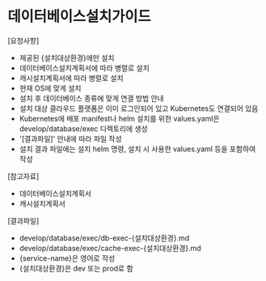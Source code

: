 # 데이터베이스설치가이드 

[요청사항]  
- 제공된 {설치대상환경}에만 설치 
- 데이터베이스설치계획서에 따라 병렬로 설치 
- 캐시설치계획서에 따라 병렬로 설치 
- 현재 OS에 맞게 설치
- 설치 후 데이터베이스 종류에 맞게 연결 방법 안내
- 설치 대상 클라우드 플랫폼은 이미 로그인되어 있고 Kubernetes도 연결되어 있음  
- Kubernetes에 배포 manifest나 helm 설치를 위한 values.yaml은 develop/database/exec 디렉토리에 생성  
- '[결과파일]' 안내에 따라 파일 작성 
- 설치 결과 파일에는 설치 helm 명령, 설치 시 사용한 values.yaml 등을 포함하여 작성   

[참고자료]
- 데이터베이스설치계획서
- 캐시설치계획서

[결과파일]
- develop/database/exec/db-exec-{설치대상환경}.md
- develop/database/exec/cache-exec-{설치대상환경}.md
- {service-name}은 영어로 작성  
- {설치대상환경}은 dev 또는 prod로 함
